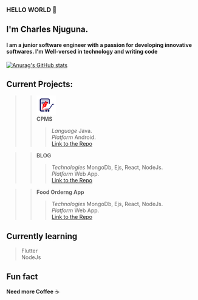 ### HELLO WORLD 👋

## I'm Charles Njuguna.
#### I am a junior software engineer with a passion for developing innovative softwares. I'm Well-versed in technology and writing code

[![Anurag's GitHub stats](https://github-readme-stats.vercel.app/api?username=charlesncn)](https://github.com/anuraghazra/github-readme-stats)


## Current Projects:
>> <img src="https://github.com/charlesncn/CPMS/blob/main/app/src/main/res/mipmap-xxhdpi/pj_icon.png" width="50" height="50">\
>> **CPMS**
>>> *Language* Java.\
>>> *Platform* Android.\
>>> [Link to the Repo](https://github.com/charlesncn/CPMS)

>> **BLOG**
>>> *Technologies* MongoDb, Ejs, React, NodeJs.\
>>> *Platform* Web App.\
>>> [Link to the Repo](https://github.com/charlesncn/Mern_Blog)

>> **Food Orderng App**
>>> *Technologies* MongoDb, Ejs, React, NodeJs.\
>>> *Platform* Web App.\
>>> [Link to the Repo](https://github.com/charlesncn/food_ordering_mern)

## Currently learning
> Flutter\
> NodeJs

## Fun fact
**Need more Coffee** ☕

